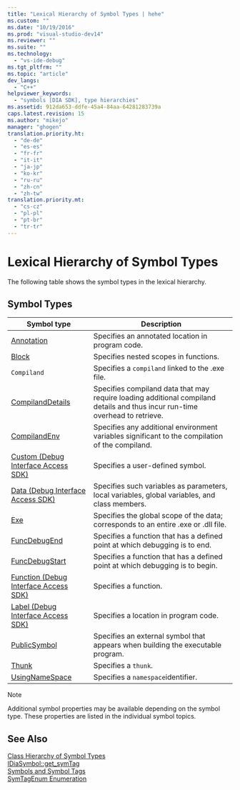 ```yaml
---
title: "Lexical Hierarchy of Symbol Types | hehe"
ms.custom: ""
ms.date: "10/19/2016"
ms.prod: "visual-studio-dev14"
ms.reviewer: ""
ms.suite: ""
ms.technology: 
  - "vs-ide-debug"
ms.tgt_pltfrm: ""
ms.topic: "article"
dev_langs: 
  - "C++"
helpviewer_keywords: 
  - "symbols [DIA SDK], type hierarchies"
ms.assetid: 912da653-ddfe-45a4-84aa-64281283739a
caps.latest.revision: 15
ms.author: "mikejo"
manager: "ghogen"
translation.priority.ht: 
  - "de-de"
  - "es-es"
  - "fr-fr"
  - "it-it"
  - "ja-jp"
  - "ko-kr"
  - "ru-ru"
  - "zh-cn"
  - "zh-tw"
translation.priority.mt: 
  - "cs-cz"
  - "pl-pl"
  - "pt-br"
  - "tr-tr"
---
```

# Lexical Hierarchy of Symbol Types
The following table shows the symbol types in the lexical hierarchy.  
  
## Symbol Types  
  
|Symbol type|Description|  
|-----------------|-----------------|  
|[Annotation](../debug-interface-access/annotation.md)|Specifies an annotated location in program code.|  
|[Block](../debug-interface-access/block.md)|Specifies nested scopes in functions.|  
|`Compiland`|Specifies a `compiland` linked to the .exe file.|  
|[CompilandDetails](../debug-interface-access/compilanddetails.md)|Specifies compiland data that may require loading additional compiland details and thus incur run-time overhead to retrieve.|  
|[CompilandEnv](../debug-interface-access/compilandenv.md)|Specifies any additional environment variables significant to the compilation of the compiland.|  
|[Custom (Debug Interface Access SDK)](../debug-interface-access/custom--debug-interface-access-sdk-.md)|Specifies a user-defined symbol.|  
|[Data (Debug Interface Access SDK)](../debug-interface-access/data--debug-interface-access-sdk-.md)|Specifies such variables as parameters, local variables, global variables, and class members.|  
|[Exe](../debug-interface-access/exe.md)|Specifies the global scope of the data; corresponds to an entire .exe or .dll file.|  
|[FuncDebugEnd](../debug-interface-access/funcdebugend.md)|Specifies a function that has a defined point at which debugging is to end.|  
|[FuncDebugStart](../debug-interface-access/funcdebugstart.md)|Specifies a function that has a defined point at which debugging is to begin.|  
|[Function (Debug Interface Access SDK)](../debug-interface-access/function--debug-interface-access-sdk-.md)|Specifies a function.|  
|[Label (Debug Interface Access SDK)](../debug-interface-access/label--debug-interface-access-sdk-.md)|Specifies a location in program code.|  
|[PublicSymbol](../debug-interface-access/publicsymbol.md)|Specifies an external symbol that appears when building the executable program.|  
|[Thunk](../debug-interface-access/thunk.md)|Specifies a `thunk`.|  
|[UsingNameSpace](../debug-interface-access/usingnamespace.md)|Specifies a `namespace`identifier.|  
  
> [!NOTE]
>  Additional symbol properties may be available depending on the symbol type. These properties are listed in the individual symbol topics.  
  
## See Also  
 [Class Hierarchy of Symbol Types](../debug-interface-access/class-hierarchy-of-symbol-types.md)   
 [IDiaSymbol::get_symTag](../debug-interface-access/idiasymbol--get_symtag.md)   
 [Symbols and Symbol Tags](../debug-interface-access/symbols-and-symbol-tags.md)   
 [SymTagEnum Enumeration](../debug-interface-access/symtagenum.md)